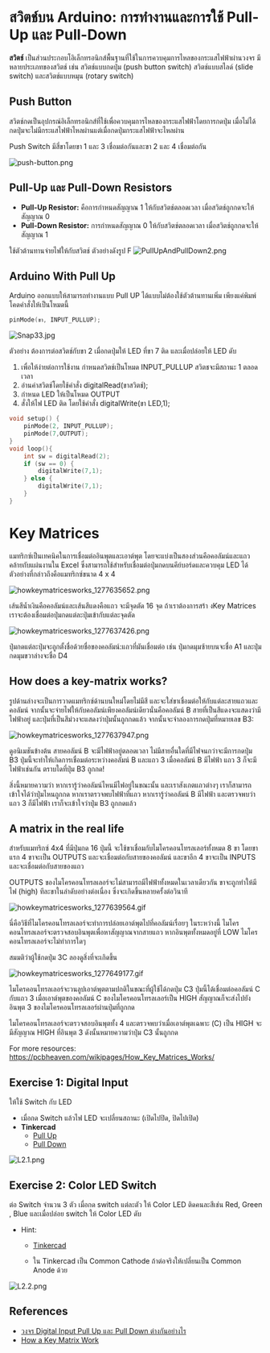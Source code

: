 # สวิตช์บน Arduino:  การทำงานและการใช้ Pull-Up และ Pull-Down

**สวิตช์** เป็นส่วนประกอบโอิเล็กทรอนิกส์พื้นฐานที่ใช้ในการควบคุมการไหลของกระแสไฟฟ้าผ่านวงจร มีหลายประเภทของสวิตช์ เช่น
สวิตช์แบบกดปุ่ม (push button switch) สวิตช์แบบสไลด์ (slide switch) และสวิตช์แบบหมุน (rotary switch)

## Push Button

สวิตช์กดเป็นอุปกรณ์อิเล็กทรอนิกส์ที่ใช้เพื่อควบคุมการไหลของกระแสไฟฟ้าโดยการกดปุ่ม
เมื่อไม่ได้กดปุ่มจะไม่มีกระแสไฟฟ้าไหลผ่านแต่เมื่อกดปุ่มกระแสไฟฟ้าจะไหลผ่าน

Push Switch มีสี่ขาโดยขา 1 และ 3 เชื่อมต่อกันและขา 2 และ 4 เชื่อมต่อกัน

![push-button.png](files%2Fimg%2Fpush-button.png)

## Pull-Up และ Pull-Down Resistors

* **Pull-Up Resistor:**  คือการกำหนดสัญญาณ 1 ให้กับสวิตช์ตลอดเวลา เมื่อสวิตช์ถูกกดจะให้สัญญาณ 0
* **Pull-Down Resistor:**  การกำหนดสัญญาณ 0 ให้กับสวิตช์ตลอดเวลา เมื่อสวิตช์ถูกกดจะให้สัญญาณ 1

ใช้ตัวต้านทานจ่ายไฟให้กับสวิตช์ ตัวอย่างดังรูป
F
![PullUpAndPullDown2.png](files%2Fimg%2FPullUpAndPullDown2.png)

## Arduino With Pull Up

Arduino ออกแบบให้สามารถทำงานแบบ Pull UP ได้แบบไม่ต้องใช้ตัวต้านทานเพิ่ม เพียงแค่พิมพ์โคดคำสั่งให้เป็นโหมดนี้

```cpp
pinMode(ขา, INPUT_PULLUP);
```

![Snap33.jpg](files%2Fimg%2FSnap33.jpg)

ตัวอย่าง ต้องการต่อสวิตช์กับขา 2 เมื่อกดปุ่มให้ LED ที่ขา 7 ติด และเมื่อปล่อยให้ LED ดับ

1. เพื่อให้ง่ายต่อการใช้งาน กำหนดสวิตช์เป็นโหมด INPUT_PULLUP สวิตชจะมีสถานะ 1 ตลอดเวลา
2. อ่านค่าสวิตช์โดยใช้คำสั่ง digitalRead(ขาสวิตช์);
3. กำหนด LED ให้เป็นโหมด OUTPUT
4. สั่งให้ไฟ LED ติด โดยใช้คำสั่ง digitalWrite(ขา LED,1);

```cpp
void setup() {
    pinMode(2, INPUT_PULLUP);
    pinMode(7,OUTPUT);
}
void loop(){
    int sw = digitalRead(2);
    if (sw == 0) {
        digitalWrite(7,1);
    } else {
        digitalWrite(7,1);
    }
}
```

# Key Matrices

แมทริกซ์เป็นเทคนิคในการเชื่อมต่ออินพุตและเอาต์พุต โดยจะแบ่งเป็นสองส่วนคือคอลัมน์และแถว คล้ายกับแผ่นงานใน Excel
ซึ่งสามารถใช้สำหรับเชื่อมต่อปุ่มกดบนคีย์บอร์ดและควบคุม LED ได้ ตัวอย่างที่กล่าวถึงคือแมทริกซ์ขนาด 4 x 4

![howkeymatricesworks_1277635652.png](files%2Fimg%2Fhowkeymatricesworks_1277635652.png)

เส้นสีน้ำเงินคือคอลัมน์และเส้นสีแดงคือแถว จะมีจุดตัด 16 จุด
ถ้าเราต้องการสร้า งKey Matrices เราจะต้องเชื่อมต่อปุ่มกดแต่ละปุ่มเข้ากับแต่ละจุดตัด

![howkeymatricesworks_1277637426.png](files%2Fimg%2Fhowkeymatricesworks_1277637426.png)

ปุ่มกดแต่ละปุ่มจะถูกตั้งชื่อด้วยชื่อของคอลัมน์:แถวที่มันเชื่อมต่อ เช่น ปุ่มกดมุมซ้ายบนจะชื่อ A1
และปุ่มกดมุมขวาล่างจะชื่อ D4

## How does a key-matrix works?

รูปด้านล่างจะเป็นการวาดแมทริกซ์ด้านบนใหม่โดยไม่มีสี และจะใส่ขาเชื่อมต่อให้กับแต่ละสายแถวและคอลัมน์
จากนั้นจะจ่ายไฟให้กับคอลัมน์เพียงคอลัมน์เดียวนั่นคือคอลัมน์ B สายที่เป็นสีแดงจะแสดงว่ามีไฟฟ้าอยู่
และปุ่มที่เป็นสีม่วงจะแสดงว่าปุ่มนั้นถูกกดแล้ว จากนั้นจะจำลองการกดปุ่มที่หมายเลข B3:

![howkeymatricesworks_1277637947.png](files%2Fimg%2Fhowkeymatricesworks_1277637947.png)

ดูอนิเมชันข้างต้น สายคอลัมน์ B จะมีไฟฟ้าอยู่ตลอดเวลา ไม่มีสายอื่นใดที่มีไฟจนกว่าจะมีการกดปุ่ม B3
ปุ่มนี้จะทำให้เกิดการเชื่อมต่อระหว่างคอลัมน์ B และแถว 3 เมื่อคอลัมน์ B มีไฟฟ้า แถว 3 ก็จะมีไฟฟ้าเช่นกัน ตราบใดที่ปุ่ม B3
ถูกกด!

สิ่งนี้หมายความว่า หากเรารู้ว่าคอลัมน์ไหนมีไฟอยู่ในขณะนั้น และเราสังเกตแถวต่างๆ เราก็สามารถเข้าใจได้ว่าปุ่มไหนถูกกด
หากเราตรวจพบไฟฟ้าที่แถว หากเรารู้ว่าคอลัมน์ B มีไฟฟ้า และตรวจพบว่าแถว 3 ก็มีไฟฟ้า เราก็จะเข้าใจว่าปุ่ม B3 ถูกกดแล้ว

## A matrix in the real life

สำหรับแมทริกซ์ 4x4 ที่มีปุ่มกด 16 ปุ่มนี้ จะใช้ขาเชื่อมกับไมโครคอนโทรลเลอร์ทั้งหมด 8 ขา โดยขาแรก 4 ขาจะเป็น OUTPUTS
และจะเชื่อมต่อกับสายของคอลัมน์ และขาอีก 4 ขาจะเป็น INPUTS และจะเชื่อมต่อกับสายของแถว

OUTPUTS ของไมโครคอนโทรลเลอร์จะไม่สามารถมีไฟฟ้าทั้งหมดในเวลาเดียวกัน ขาจะถูกทำให้มีไฟ (high) ทีละขาในลำดับอย่างต่อเนื่อง
ซึ่งจะเกิดขึ้นหลายครั้งต่อวินาที

![howkeymatricesworks_1277639564.gif](files%2Fimg%2Fhowkeymatricesworks_1277639564.gif)

นี่คือวิธีที่ไมโครคอนโทรลเลอร์จะทำการปล่อยเอาต์พุตไปที่คอลัมน์เรื่อยๆ ในระหว่างนี้
ไมโครคอนโทรลเลอร์จะตรวจสอบอินพุตเพื่อหาสัญญาณจากสายแถว หากอินพุตทั้งหมดอยู่ที่ LOW ไมโครคอนโทรลเลอร์จะไม่ทำการใดๆ

สมมติว่าผู้ใช้กดปุ่ม 3C ลองดูสิ่งที่จะเกิดขึ้น

![howkeymatricesworks_1277649177.gif](files%2Fimg%2Fhowkeymatricesworks_1277649177.gif)

ไมโครคอนโทรลเลอร์จะวนลูปเอาต์พุตตามปกติในขณะที่ผู้ใช้ได้กดปุ่ม C3 ปุ่มนี้ได้เชื่อมต่อคอลัมน์ C กับแถว 3
เมื่อเอาต์พุตของคอลัมน์ C
ของไมโครคอนโทรลเลอร์เป็น HIGH สัญญาณก็จะส่งไปยังอินพุต 3 ของไมโครคอนโทรลเลอร์ผ่านปุ่มที่ถูกกด

ไมโครคอนโทรลเลอร์จะตรวจสอบอินพุตทั้ง 4 และตรวจพบว่าเมื่อเอาต์พุตเฉพาะ (C) เป็น HIGH จะมีสัญญาณ HIGH ที่อินพุต 3
ดังนั้นหมายความว่าปุ่ม C3 นั้นถูกกด

For more resources: https://pcbheaven.com/wikipages/How_Key_Matrices_Works/

## Exercise 1: Digital Input

ให้ใช้ Switch กับ LED

- เมื่อกด Switch แล้วไฟ LED จะเปลี่ยนสถานะ (เปิดไปปิด, ปิดไปเปิด)
- **Tinkercad**
    - [Pull Up](https://www.tinkercad.com/things/eIF9FVqnx7H-l21-led-and-switch-pull-up?sharecode=yhk6NOJbJE11-tuehxgdLl0NhvozczwZtV4gJVTSrAc) <br/>
    - [Pull Down](https://www.tinkercad.com/things/bk5DzidrknQ-l21-led-and-switch-pull-down?sharecode=ABUz4OiP6ag6g5-p-S4vjg-RUZhOdgmLqYdeUVlPG7A)

![L2.1.png](files%2Fimg%2FL2.1.png)

## Exercise 2: Color LED Switch

ต่อ Switch จำนวน 3 ตัว เมื่อกด switch แต่ละตัว ให้ Color LED ติดคนละสีเช่น Red, Green , Blue และเมื่อปล่อย switch ให้
Color LED ดับ

- Hint:
    - [Tinkercad](https://www.tinkercad.com/things/2XUCW6PST9y-l22-rgb-switch-pull-up?sharecode=MbJjTXbM3f66N94bDamYrwzpsqfuQTjNNado4DRArE0)

    - ใน Tinkercad เป็น Common Cathode ถ้าต่อจริงให้เปลี่ยนเป็น Common Anode ด้วย

![L2.2.png](files%2Fimg%2FL2.2.png)

## References

- [วงจร Digital Input Pull Up และ Pull Down ต่างกันอย่างไร](https://dkttc.ac.th/?p=627#:~:text=1.%20Pull%20UP%20%E0%B8%84%E0%B8%B7%E0%B8%AD%E0%B8%81%E0%B8%B2%E0%B8%A3,Pull%20UP%20%E0%B8%A1%E0%B8%B5%E0%B9%81%E0%B8%96%E0%B8%A1%E0%B8%9E%E0%B8%B4%E0%B9%80%E0%B8%A8%E0%B8%A9)
- [How a Key Matrix Work](https://pcbheaven.com/wikipages/How_Key_Matrices_Works/)